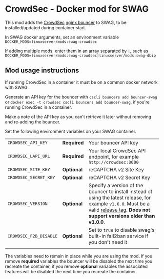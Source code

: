 # CrowdSec - Docker mod for SWAG

This mod adds the [CrowdSec](https://crowdsec.net) [nginx bouncer](https://github.com/crowdsecurity/cs-nginx-bouncer/) to SWAG, to be installed/updated during container start.

In SWAG docker arguments, set an environment variable `DOCKER_MODS=linuxserver/mods:swag-crowdsec`

If adding multiple mods, enter them in an array separated by `|`, such as `DOCKER_MODS=linuxserver/mods:swag-crowdsec|linuxserver/mods:swag-dbip`

## Mod usage instructions

If running CrowdSec in a container it must be on a common docker network with SWAG.

Generate an API key for the bouncer with `cscli bouncers add bouncer-swag` or `docker exec -t crowdsec cscli bouncers add bouncer-swag`, if you're running CrowdSec in a container.

Make a note of the API key as you can't retrieve it later without removing and re-adding the bouncer.

Set the following environment variables on your SWAG container.

| | | |
| --- | --- | --- |
| `CROWDSEC_API_KEY` | **Required** | Your bouncer API key |
| `CROWDSEC_LAPI_URL` | **Required** | Your local CrowdSec API endpoint, for example `http://crowdsec:8080` |
| `CROWDSEC_SITE_KEY` | **Optional** | reCAPTCHA v2 Site Key |
| `CROWDSEC_SECRET_KEY` | **Optional** | reCAPTCHA v2 Secret Key |
| `CROWDSEC_VERSION` | **Optional** | Specify a version of the bouncer to install instead of using the latest release, for example `v1.0.0`. Must be a valid [release tag](https://github.com/crowdsecurity/cs-nginx-bouncer/tags). **Does not support versions older than v1.0.0**.
| `CROWDSEC_F2B_DISABLE` | **Optional** | Set to `true` to disable swag's built-in fail2ban service if you don't need it |
| | | |

The variables need to remain in place while you are using the mod. If you remove **required** variables the bouncer will be disabled the next time you recreate the container, if you remove **optional** variables the associated features will be disabled the next time you recreate the container.
